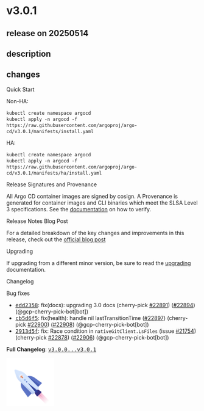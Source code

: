 # v3.0.1

## release on 20250514
## description
## changes
Quick Start

Non-HA:

    kubectl create namespace argocd
    kubectl apply -n argocd -f https://raw.githubusercontent.com/argoproj/argo-cd/v3.0.1/manifests/install.yaml

HA:

    kubectl create namespace argocd
    kubectl apply -n argocd -f https://raw.githubusercontent.com/argoproj/argo-cd/v3.0.1/manifests/ha/install.yaml

Release Signatures and Provenance

All Argo CD container images are signed by cosign. A Provenance is generated for container images and CLI binaries which meet the SLSA Level 3 specifications. See the <a href="https://argo-cd.readthedocs.io/en/stable/operator-manual/signed-release-assets" rel="nofollow">documentation</a> on how to verify.

Release Notes Blog Post

For a detailed breakdown of the key changes and improvements in this release, check out the <a href="https://blog.argoproj.io/argo-cd-v3-0-release-candidate-a0b933f4e58f" rel="nofollow">official blog post</a>

Upgrading

If upgrading from a different minor version, be sure to read the <a href="https://argo-cd.readthedocs.io/en/stable/operator-manual/upgrading/overview/" rel="nofollow">upgrading</a> documentation.

Changelog

Bug fixes

* <a class="commit-link" data-hovercard-type="commit" data-hovercard-url="https://github.com/argoproj/argo-cd/commit/edd2358f79f6c822676b0d7e16e1d56d1e565c81/hovercard" href="https://github.com/argoproj/argo-cd/commit/edd2358f79f6c822676b0d7e16e1d56d1e565c81"><tt>edd2358</tt></a>: fix(docs): upgrading 3.0 docs (cherry-pick <a class="issue-link js-issue-link" data-error-text="Failed to load title" data-id="3045231176" data-permission-text="Title is private" data-url="https://github.com/argoproj/argo-cd/issues/22891" data-hovercard-type="pull_request" data-hovercard-url="/argoproj/argo-cd/pull/22891/hovercard" href="https://github.com/argoproj/argo-cd/pull/22891">#22891</a>) (<a class="issue-link js-issue-link" data-error-text="Failed to load title" data-id="3045697882" data-permission-text="Title is private" data-url="https://github.com/argoproj/argo-cd/issues/22894" data-hovercard-type="pull_request" data-hovercard-url="/argoproj/argo-cd/pull/22894/hovercard" href="https://github.com/argoproj/argo-cd/pull/22894">#22894</a>) (@gcp-cherry-pick-bot[bot])
* <a class="commit-link" data-hovercard-type="commit" data-hovercard-url="https://github.com/argoproj/argo-cd/commit/cb5d6f5ef79950bf00f71646685a2049f5d70cbc/hovercard" href="https://github.com/argoproj/argo-cd/commit/cb5d6f5ef79950bf00f71646685a2049f5d70cbc"><tt>cb5d6f5</tt></a>: fix(health): handle nil lastTransitionTime (<a class="issue-link js-issue-link" data-error-text="Failed to load title" data-id="3046277809" data-permission-text="Title is private" data-url="https://github.com/argoproj/argo-cd/issues/22897" data-hovercard-type="issue" data-hovercard-url="/argoproj/argo-cd/issues/22897/hovercard" href="https://github.com/argoproj/argo-cd/issues/22897">#22897</a>) (cherry-pick <a class="issue-link js-issue-link" data-error-text="Failed to load title" data-id="3047249700" data-permission-text="Title is private" data-url="https://github.com/argoproj/argo-cd/issues/22900" data-hovercard-type="pull_request" data-hovercard-url="/argoproj/argo-cd/pull/22900/hovercard" href="https://github.com/argoproj/argo-cd/pull/22900">#22900</a>) (<a class="issue-link js-issue-link" data-error-text="Failed to load title" data-id="3049637156" data-permission-text="Title is private" data-url="https://github.com/argoproj/argo-cd/issues/22908" data-hovercard-type="pull_request" data-hovercard-url="/argoproj/argo-cd/pull/22908/hovercard" href="https://github.com/argoproj/argo-cd/pull/22908">#22908</a>) (@gcp-cherry-pick-bot[bot])
* <a class="commit-link" data-hovercard-type="commit" data-hovercard-url="https://github.com/argoproj/argo-cd/commit/2913d5fcb582ef7531efce49bc20821199a09fb0/hovercard" href="https://github.com/argoproj/argo-cd/commit/2913d5fcb582ef7531efce49bc20821199a09fb0"><tt>2913d5f</tt></a>: fix: Race condition in <code>nativeGitClient.LsFiles</code> (issue <a class="issue-link js-issue-link" data-error-text="Failed to load title" data-id="2828209394" data-permission-text="Title is private" data-url="https://github.com/argoproj/argo-cd/issues/21754" data-hovercard-type="issue" data-hovercard-url="/argoproj/argo-cd/issues/21754/hovercard" href="https://github.com/argoproj/argo-cd/issues/21754">#21754</a>) (cherry-pick <a class="issue-link js-issue-link" data-error-text="Failed to load title" data-id="3041912530" data-permission-text="Title is private" data-url="https://github.com/argoproj/argo-cd/issues/22878" data-hovercard-type="pull_request" data-hovercard-url="/argoproj/argo-cd/pull/22878/hovercard" href="https://github.com/argoproj/argo-cd/pull/22878">#22878</a>) (<a class="issue-link js-issue-link" data-error-text="Failed to load title" data-id="3049019050" data-permission-text="Title is private" data-url="https://github.com/argoproj/argo-cd/issues/22906" data-hovercard-type="pull_request" data-hovercard-url="/argoproj/argo-cd/pull/22906/hovercard" href="https://github.com/argoproj/argo-cd/pull/22906">#22906</a>) (@gcp-cherry-pick-bot[bot])

<strong>Full Changelog</strong>: <a class="commit-link" href="https://github.com/argoproj/argo-cd/compare/v3.0.0...v3.0.1"><tt>v3.0.0...v3.0.1</tt></a>

<a href="https://argoproj.github.io/cd/" rel="nofollow"><img src="https://raw.githubusercontent.com/argoproj/argo-site/master/content/pages/cd/gitops-cd.png" width="25%" style="max-width: 100%;"></a>

